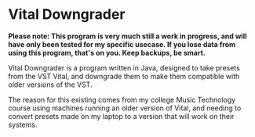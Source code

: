 
# Vital Downgrader
**Please note: This program is very much still a work in progress, and will have only been tested for my specific usecase. If you lose data from using this program, that's on you. Keep backups, be smart.**

Vital Downgrader is a program written in Java, designed to take presets from the VST Vital, and downgrade them to make them compatible with older versions of the VST.

The reason for this existing comes from my college Music Technology course using machines running an older version of Vital, and needing to convert presets made on my laptop to a version that will work on their systems.